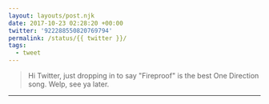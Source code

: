 ```yaml
---
layout: layouts/post.njk
date: 2017-10-23 02:28:20 +00:00
twitter: '922288550820769794'
permalink: /status/{{ twitter }}/
tags: 
  - tweet
---
```


> Hi Twitter, just dropping in to say "Fireproof" is the best One Direction song. Welp, see ya later.

---
